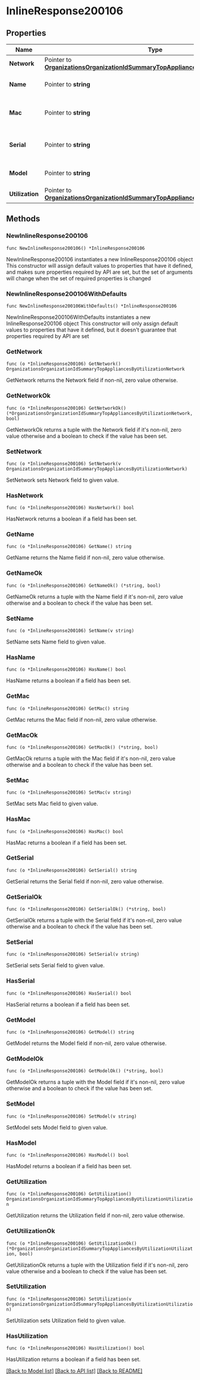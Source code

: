 # InlineResponse200106

## Properties

Name | Type | Description | Notes
------------ | ------------- | ------------- | -------------
**Network** | Pointer to [**OrganizationsOrganizationIdSummaryTopAppliancesByUtilizationNetwork**](OrganizationsOrganizationIdSummaryTopAppliancesByUtilizationNetwork.md) |  | [optional] 
**Name** | Pointer to **string** | Name of the appliance | [optional] 
**Mac** | Pointer to **string** | Mac address of the appliance | [optional] 
**Serial** | Pointer to **string** | Serial number of the appliance | [optional] 
**Model** | Pointer to **string** | Model of the appliance | [optional] 
**Utilization** | Pointer to [**OrganizationsOrganizationIdSummaryTopAppliancesByUtilizationUtilization**](OrganizationsOrganizationIdSummaryTopAppliancesByUtilizationUtilization.md) |  | [optional] 

## Methods

### NewInlineResponse200106

`func NewInlineResponse200106() *InlineResponse200106`

NewInlineResponse200106 instantiates a new InlineResponse200106 object
This constructor will assign default values to properties that have it defined,
and makes sure properties required by API are set, but the set of arguments
will change when the set of required properties is changed

### NewInlineResponse200106WithDefaults

`func NewInlineResponse200106WithDefaults() *InlineResponse200106`

NewInlineResponse200106WithDefaults instantiates a new InlineResponse200106 object
This constructor will only assign default values to properties that have it defined,
but it doesn't guarantee that properties required by API are set

### GetNetwork

`func (o *InlineResponse200106) GetNetwork() OrganizationsOrganizationIdSummaryTopAppliancesByUtilizationNetwork`

GetNetwork returns the Network field if non-nil, zero value otherwise.

### GetNetworkOk

`func (o *InlineResponse200106) GetNetworkOk() (*OrganizationsOrganizationIdSummaryTopAppliancesByUtilizationNetwork, bool)`

GetNetworkOk returns a tuple with the Network field if it's non-nil, zero value otherwise
and a boolean to check if the value has been set.

### SetNetwork

`func (o *InlineResponse200106) SetNetwork(v OrganizationsOrganizationIdSummaryTopAppliancesByUtilizationNetwork)`

SetNetwork sets Network field to given value.

### HasNetwork

`func (o *InlineResponse200106) HasNetwork() bool`

HasNetwork returns a boolean if a field has been set.

### GetName

`func (o *InlineResponse200106) GetName() string`

GetName returns the Name field if non-nil, zero value otherwise.

### GetNameOk

`func (o *InlineResponse200106) GetNameOk() (*string, bool)`

GetNameOk returns a tuple with the Name field if it's non-nil, zero value otherwise
and a boolean to check if the value has been set.

### SetName

`func (o *InlineResponse200106) SetName(v string)`

SetName sets Name field to given value.

### HasName

`func (o *InlineResponse200106) HasName() bool`

HasName returns a boolean if a field has been set.

### GetMac

`func (o *InlineResponse200106) GetMac() string`

GetMac returns the Mac field if non-nil, zero value otherwise.

### GetMacOk

`func (o *InlineResponse200106) GetMacOk() (*string, bool)`

GetMacOk returns a tuple with the Mac field if it's non-nil, zero value otherwise
and a boolean to check if the value has been set.

### SetMac

`func (o *InlineResponse200106) SetMac(v string)`

SetMac sets Mac field to given value.

### HasMac

`func (o *InlineResponse200106) HasMac() bool`

HasMac returns a boolean if a field has been set.

### GetSerial

`func (o *InlineResponse200106) GetSerial() string`

GetSerial returns the Serial field if non-nil, zero value otherwise.

### GetSerialOk

`func (o *InlineResponse200106) GetSerialOk() (*string, bool)`

GetSerialOk returns a tuple with the Serial field if it's non-nil, zero value otherwise
and a boolean to check if the value has been set.

### SetSerial

`func (o *InlineResponse200106) SetSerial(v string)`

SetSerial sets Serial field to given value.

### HasSerial

`func (o *InlineResponse200106) HasSerial() bool`

HasSerial returns a boolean if a field has been set.

### GetModel

`func (o *InlineResponse200106) GetModel() string`

GetModel returns the Model field if non-nil, zero value otherwise.

### GetModelOk

`func (o *InlineResponse200106) GetModelOk() (*string, bool)`

GetModelOk returns a tuple with the Model field if it's non-nil, zero value otherwise
and a boolean to check if the value has been set.

### SetModel

`func (o *InlineResponse200106) SetModel(v string)`

SetModel sets Model field to given value.

### HasModel

`func (o *InlineResponse200106) HasModel() bool`

HasModel returns a boolean if a field has been set.

### GetUtilization

`func (o *InlineResponse200106) GetUtilization() OrganizationsOrganizationIdSummaryTopAppliancesByUtilizationUtilization`

GetUtilization returns the Utilization field if non-nil, zero value otherwise.

### GetUtilizationOk

`func (o *InlineResponse200106) GetUtilizationOk() (*OrganizationsOrganizationIdSummaryTopAppliancesByUtilizationUtilization, bool)`

GetUtilizationOk returns a tuple with the Utilization field if it's non-nil, zero value otherwise
and a boolean to check if the value has been set.

### SetUtilization

`func (o *InlineResponse200106) SetUtilization(v OrganizationsOrganizationIdSummaryTopAppliancesByUtilizationUtilization)`

SetUtilization sets Utilization field to given value.

### HasUtilization

`func (o *InlineResponse200106) HasUtilization() bool`

HasUtilization returns a boolean if a field has been set.


[[Back to Model list]](../README.md#documentation-for-models) [[Back to API list]](../README.md#documentation-for-api-endpoints) [[Back to README]](../README.md)



